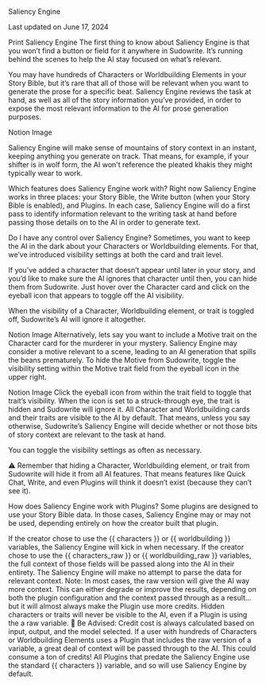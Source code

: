 Saliency Engine

Last updated on June 17, 2024

Print
Saliency Engine
The first thing to know about Saliency Engine is that you won’t find a button or field for it anywhere in Sudowrite. It’s running behind the scenes to help the AI stay focused on what’s relevant.

You may have hundreds of Characters or Worldbuilding Elements in your Story Bible, but it’s rare that all of those will be relevant when you want to generate the prose for a specific beat. Saliency Engine reviews the task at hand, as well as all of the story information you’ve provided, in order to expose the most relevant information to the AI for prose generation purposes.

 
Notion Image
 
Saliency Engine will make sense of mountains of story context in an instant, keeping anything you generate on track. That means, for example, if your shifter is in wolf form, the AI won't reference the pleated khakis they might typically wear to work.

Which features does Saliency Engine work with?
Right now Saliency Engine works in three places: your Story Bible, the Write button (when your Story Bible is enabled), and Plugins. In each case, Saliency Engine will do a first pass to identify information relevant to the writing task at hand before passing those details on to the AI in order to generate text.

Do I have any control over Saliency Engine?
Sometimes, you want to keep the AI in the dark about your Characters or Worldbuilding elements. For that, we’ve introduced visibility settings at both the card and trait level.

If you’ve added a character that doesn’t appear until later in your story, and you’d like to make sure the AI ignores that character until then, you can hide them from Sudowrite. Just hover over the Character card and click on the eyeball icon that appears to toggle off the AI visibility.

When the visibility of a Character, Worldbuilding element, or trait is toggled off, Sudowrite’s AI will ignore it altogether.

Notion Image
Alternatively, lets say you want to include a Motive trait on the Character card for the murderer in your mystery. Saliency Engine may consider a motive relevant to a scene, leading to an AI generation that spills the beans prematurely. To hide the Motive from Sudowrite, toggle the visibility setting within the Motive trait field from the eyeball icon in the upper right.

Notion Image
Click the eyeball icon from within the trait field to toggle that trait’s visibility. When the icon is set to a struck-through eye, the trait is hidden and Sudowrite will ignore it.
All Character and Worldbuilding cards and their traits are visible to the AI by default. That means, unless you say otherwise, Sudowrite’s Saliency Engine will decide whether or not those bits of story context are relevant to the task at hand.

You can toggle the visibility settings as often as necessary.

 
⚠️
Remember that hiding a Character, Worldbuilding element, or trait from Sudowrite will hide it from all AI features. That means features like Quick Chat, Write, and even Plugins will think it doesn’t exist (because they can’t see it).

How does Saliency Engine work with Plugins?
Some plugins are designed to use your Story Bible data. In those cases, Saliency Engine may or may not be used, depending entirely on how the creator built that plugin.

If the creator chose to use the {{ characters }} or {{ worldbuilding }} variables, the Saliency Engine will kick in when necessary.
If the creator chose to use the {{ characters_raw }} or {{ worldbuilding_raw }} variables, the full context of those fields will be passed along into the AI in their entirety. The Saliency Engine will make no attempt to parse the data for relevant context.
Note: In most cases, the raw version will give the AI way more context. This can either degrade or improve the results, depending on both the plugin configuration and the context passed through as a result… but it will almost always make the Plugin use more credits.
Hidden characters or traits will never be visible to the AI, even if a Plugin is using the a raw variable.
🚧
Be Advised: Credit cost is always calculated based on input, output, and the model selected. If a user with hundreds of Characters or Worldbuilding Elements uses a Plugin that includes the raw version of a variable, a great deal of context will be passed through to the AI. This could consume a ton of credits!
All Plugins that predate the Saliency Engine use the standard {{ characters }} variable, and so will use Saliency Engine by default.